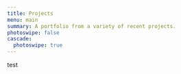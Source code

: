 ```yaml
---
title: Projects
menu: main
summary: A portfolio from a variety of recent projects.
photoswipe: false
cascade:
  photoswipe: true
---
```


test
